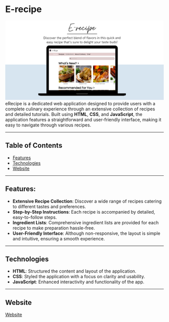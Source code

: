 # E-recipe
![E-recipe](E-recipe.png)
eRecipe is a dedicated web application designed to provide users with a complete culinary experience through an extensive collection of recipes and detailed tutorials. Built using **HTML**, **CSS**, and **JavaScript**, the application features a straightforward and user-friendly interface, making it easy to navigate through various recipes.

---

## Table of Contents

- [Features](#features)
- [Technologies](#Technologies)
- [Website](#Website)

---

## Features:
- **Extensive Recipe Collection**: Discover a wide range of recipes catering to different tastes and preferences.
- **Step-by-Step Instructions**: Each recipe is accompanied by detailed, easy-to-follow steps.
- **Ingredient Lists**: Comprehensive ingredient lists are provided for each recipe to make preparation hassle-free.
- **User-Friendly Interface**: Although non-responsive, the layout is simple and intuitive, ensuring a smooth experience.

---

## Technologies
- **HTML**: Structured the content and layout of the application.
- **CSS**: Styled the application with a focus on clarity and usability.
- **JavaScript**: Enhanced interactivity and functionality of the app.

---

## Website
[Website](https://kevinsutrisna.github.io/E-recipe/)
